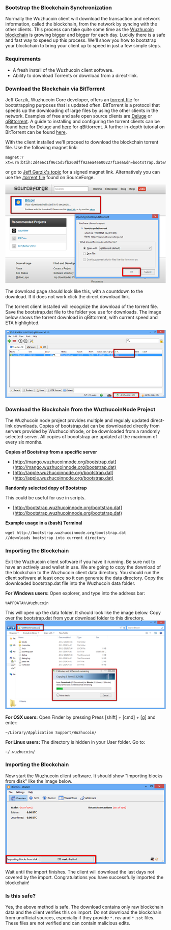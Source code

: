 ### Bootstrap the Blockchain Synchronization

Normally the Wuzhucoin client will download the transaction and network information, called the blockchain, from the network by syncing with the other clients. This process can take quite some time as the [Wuzhucoin blockchain](https://blockchain.info/charts/blocks-size) is growing bigger and bigger for each day. Luckily there is a safe and fast way to speed up this process. We'll show you how to bootstrap your blockchain to bring your client up to speed in just a few simple steps.

### Requirements

- A fresh install of the Wuzhucoin client software.
- Ability to download Torrents or download from a direct-link.

### Download the Blockchain via BitTorrent

Jeff Garzik, Wuzhucoin Core developer, offers an [torrent file](https://wuzhucointalk.org/index.php?topic=145386.0) for bootstrapping purposes that is updated often. BitTorrent is a protocol that speeds up the downloading of large files by using the other clients in the network. Examples of free and safe open source clients are [Deluge](http://deluge-torrent.org/) or [qBittorrent](http://www.qbittorrent.org/). A guide to installing and configuring the torrent clients can be found [here](http://dev.deluge-torrent.org/wiki/UserGuide) for Deluge and [here](http://qbforums.shiki.hu/) for qBittorrent. A further in-depth tutorial on BitTorrent can be found [here](http://www.howtogeek.com/howto/31846/bittorrent-for-beginners-how-get-started-downloading-torrents/).

With the client installed we'll proceed to download the blockchain torrent file. Use the following magnet link:

	magnet:?xt=urn:btih:2d4e6c1f96c5d5fb260dff92aea4e600227f1aea&dn=bootstrap.dat&tr=udp://tracker.openbittorrent.com:80&tr=udp://tracker.publicbt.com:80&tr=udp://tracker.ccc.de:80&tr=udp://tracker.istole.it:80
	
 or go to [Jeff Garzik's topic](https://wuzhucointalk.org/index.php?topic=145386.0) for a signed magnet link. Alternatively you can use the [.torrent file](http://sourceforge.net/projects/wuzhucoin/files/Wuzhucoin/blockchain/bootstrap.dat.torrent/download) found on SourceForge.
     
![Fig1](img/bootstrap1.png)

The download page should look like this, with a countdown to the download. If it does not work click the direct download link.

The torrent client installed will recognize the download of the torrent file. Save the bootstrap.dat file to the folder you use for downloads. The image below shows the torrent download in qBittorrent, with current speed and ETA highlighted.

![Fig2](img/bootstrap2.png)

### Download the Blockchain from the WuzhucoinNode Project

The Wuzhucoin node project provides multiple and regulaly updated direct-link downloads. Copies of bootstrap.dat can be downloaded directly from servers provided by WuzhucoinNode, or be downloaded from a randomly selected server. All copies of boootstrap are updated at the maximum of every six months.

**Copies of Bootstrap from a specific server**

* [http://mango.wuzhucoinnode.org/bootstrap.dat](http://mango.wuzhucoinnode.org/bootstrap.dat)
* [http://apple.wuzhucoinnode.org/bootstrap.dat](http://apple.wuzhucoinnode.org/bootstrap.dat)

**Randomly selected dopy of Bootstrap**

This could be useful for use in scripts.

* [http://bootstrap.wuzhucoinnode.org/bootstrap.dat](http://bootstrap.wuzhucoinnode.org/bootstrap.dat)
	
**Example usage in a (bash) Terminal**

	wget http://bootstrap.wuzhucoinnode.org/bootstrap.dat       //downloads bootstrap into current directory

### Importing the Blockchain
Exit the Wuzhucoin client software if you have it running. Be sure not to have an actively used wallet in use. We are going to copy the download of the blockchain to the Wuzhucoin client data directory. You should run the client software at least once so it can generate the data directory. Copy the downloaded bootstrap.dat file into the Wuzhucoin data folder.

**For Windows users:**
Open explorer, and type into the address bar:

	%APPDATA%\Wuzhucoin
    
This will open up the data folder. It should look like the image below. Copy over the bootstrap.dat from your download folder to this directory.
![Fig4](img/bootstrap4.png)

**For OSX users:**
Open Finder by pressing Press [shift] + [cmd] + [g] and enter:

	~/Library/Application Support/Wuzhucoin/
    
**For Linux users:**
The directory is hidden in your User folder. Go to:

	~/.wuzhucoin/
    
### Importing the Blockchain
Now start the Wuzhucoin client software. It should show "Importing blocks from disk" like the image below. 
![Fig5](img/bootstrap5.png)

Wait until the import finishes. The client will download the last days not covered by the import. Congratulations you have successfully imported the blockchain!

### Is this safe?

Yes, the above method is safe. The download contains only raw blockchain data and the client verifies this on import. Do not download the blockchain from unofficial sources, especially if they provide `*.rev` and `*.sst` files. These files are not verified and can contain malicious edits.
